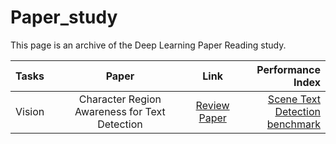 # Paper_study
This page is an archive of the Deep Learning Paper Reading study.
 
| Tasks | Paper | Link | Performance Index |
|:---------------|:-------------:|:-------------:|-------------:|
| Vision | Character Region Awareness for Text Detection | [Review](https://velog.io/@kunha98/Character-Region-Awareness-for-Text-Detection) <br> [Paper](https://arxiv.org/pdf/1904.01941.pdf) | [Scene Text Detection](https://paperswithcode.com/task/scene-text-detection) <br> [benchmark](https://paperswithcode.com/paper/character-region-awareness-for-text-detection) |
